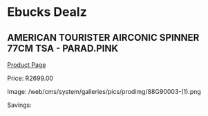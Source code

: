 
# Ebucks Dealz
## AMERICAN TOURISTER AIRCONIC SPINNER 77CM TSA - PARAD.PINK
[Product Page](https://www.ebucks.com/web/shop/productSelected.do?prodId=1236231993&catId=365267763)

Price: R2699.00

Image: /web/cms/system/galleries/pics/prodimg/88G90003-(1).png

Savings: 


	